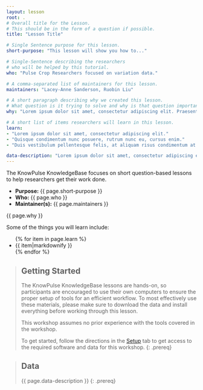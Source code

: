 ```yaml
---
layout: lesson
root: .
# Overall title for the Lesson.
# This should be in the form of a question if possible.
title: "Lesson Title"

# Single Sentence purpose for this lesson.
short-purpose: "This lesson will show you how to..."

# Single-Sentence describing the researchers
# who will be helped by this tutorial.
who: "Pulse Crop Researchers focused on variation data."

# A comma-separated list of maintainers for this lesson.
maintainers: "Lacey-Anne Sanderson, Ruobin Liu"

# A short paragraph describing why we created this lesson.
# What question is it trying to solve and why is that question important.
why: "Lorem ipsum dolor sit amet, consectetur adipiscing elit. Praesent lacinia orci risus. Quisque condimentum nunc posuere, rutrum nunc eu, cursus enim. Nam sit amet turpis sit amet erat pulvinar consequat eget ac erat. Aliquam erat volutpat. Aenean in bibendum nibh. Proin iaculis dictum augue nec faucibus. Integer et arcu tortor. Donec at tristique eros. Integer consequat aliquet mauris, vitae imperdiet orci iaculis sit amet. Cras sit amet mollis lacus. Sed ac auctor mi, sit amet laoreet tellus. Vivamus vehicula congue velit. Cras vulputate est nec velit pretium condimentum. Vivamus eu leo sed est ullamcorper tincidunt at non dolor. Duis vestibulum pellentesque felis, at aliquam risus condimentum at."

# A short list of items researchers will learn in this lesson.
learn:
- "Lorem ipsum dolor sit amet, consectetur adipiscing elit."
- "Quisque condimentum nunc posuere, rutrum nunc eu, cursus enim."
- "Duis vestibulum pellentesque felis, at aliquam risus condimentum at."

data-description: "Lorem ipsum dolor sit amet, consectetur adipiscing elit. Praesent lacinia orci risus. Quisque condimentum nunc posuere, rutrum nunc eu, cursus enim. Nam sit amet turpis sit amet erat pulvinar consequat eget ac erat. Aliquam erat volutpat. Aenean in bibendum nibh. Proin iaculis dictum augue nec faucibus. Integer et arcu tortor. Donec at tristique eros. Integer consequat aliquet mauris, vitae imperdiet orci iaculis sit amet. Cras sit amet mollis lacus. Sed ac auctor mi, sit amet laoreet tellus. Vivamus vehicula congue velit. Cras vulputate est nec velit pretium condimentum. Vivamus eu leo sed est ullamcorper tincidunt at non dolor. Duis vestibulum pellentesque felis, at aliquam risus condimentum at."
---
```


The KnowPulse KnowledgeBase focuses on short question-based lessons to help researchers get their work done.

- **Purpose:** {{ page.short-purpose }}
- **Who:** {{ page.who }}
- **Maintainer(s):** {{ page.maintainers }}

{{ page.why }}

Some of the things you will learn include:
<ul>
	{% for item in page.learn %}
	<li>{{ item|markdownify }}</li>
	{% endfor %}
</ul>

> ## Getting Started
>
> The KnowPulse KnowledgeBase lessons are hands-on, so participants are
> encouraged to use their own computers to ensure the proper setup of tools
> for an efficient workflow. To most effectively use these materials,
> please make sure to download the data and install everything before
> working through this lesson.
>
> This workshop assumes no prior experience with the tools covered in the
> workshop.
>
> To get started, follow the directions in the [Setup](setup.html) tab to
> get access to the required software and data for this workshop.
{: .prereq}


> ## Data
>
> {{ page.data-description }}
{: .prereq}
